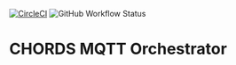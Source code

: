 [![CircleCI](https://img.shields.io/circleci/project/github/iotwx/chords-mqtt-orchestrator/master.svg?style=for-the-badge&logo=circleci)](https://circleci.com/gh/iotwx/chords-mqtt-orchestrator/tree/master)
![GitHub Workflow Status](https://img.shields.io/github/workflow/status/iotwx/chords-mqtt-orchestrator/code-style?logo=github&style=for-the-badge)

# CHORDS MQTT Orchestrator
